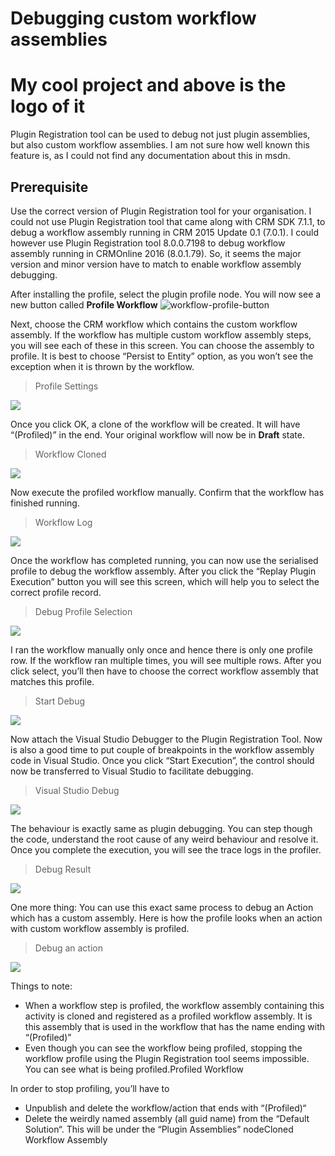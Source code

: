 # Debugging custom workflow assemblies


# My cool project and above is the logo of it

Plugin Registration tool can be used to debug not just plugin assemblies, but also custom workflow assemblies. I am not sure how well known this feature is, as I could not find any documentation about this in msdn.

## Prerequisite

Use the correct version of Plugin Registration tool for your organisation. I could not use Plugin Registration tool that came along with CRM SDK 7.1.1, to debug a workflow assembly running in CRM 2015 Update 0.1 (7.0.1). I could however use Plugin Registration tool 8.0.0.7198 to debug workflow assembly running in CRMOnline 2016 (8.0.1.79). So, it seems the major version and minor version have to match to enable workflow assembly debugging.

After installing the profile, select the plugin profile node. You will now see a new button called **Profile Workflow**
<img src="/Images/workflow-profile-button.png" alt="workflow-profile-button"/>

Next, choose the CRM workflow which contains the custom workflow assembly. If the workflow has multiple custom workflow assembly steps, you will see each of these in this screen. You can choose the assembly to profile. It is best to choose “Persist to Entity” option, as you won’t see the exception when it is thrown by the workflow.

> Profile Settings
<img src="/Images/profile-settings.png">
 

Once you click OK, a clone of the workflow will be created. It will have “(Profiled)” in the end. Your original workflow will now be in **Draft** state.

> Workflow Cloned
<img src="/Images/workflow-cloned1.png">


Now execute the profiled workflow manually. Confirm that the workflow has finished running.

> Workflow Log
<img src="/Images/workflow-log.png">

Once the workflow has completed running, you can now use the serialised profile to debug the workflow assembly. After you click the “Replay Plugin Execution” button you will see this screen, which will help you to select the correct profile record.

> Debug Profile Selection
<img src="/Images/debug-profile-selection.png">

I ran the workflow manually only once and hence there is only one profile row. If the workflow ran multiple times, you will see multiple rows. After you click select, you’ll then have to choose the correct workflow assembly that matches this profile.

> Start Debug
<img src="/Images/start-debug.png">

Now attach the Visual Studio Debugger to the Plugin Registration Tool. Now is also a good time to put couple of breakpoints in the workflow assembly code in Visual Studio. Once you click “Start Execution”, the control should now be transferred to Visual Studio to facilitate debugging.

> Visual Studio Debug
<img src="/Images/visual-studio-debug.png">

The behaviour is exactly same as plugin debugging. You can step though the code, understand the root cause of any weird behaviour and resolve it. Once you complete the execution, you will see the trace logs in the profiler.

> Debug Result
<img src="/Images/debug-result.png">

One more thing: You can use this exact same process to debug an Action which has a custom assembly. Here is how the profile looks when an action with custom workflow assembly is profiled.

> Debug an action
<img src="/Images/debug-an-action.png">

Things to note:
- When a workflow step is profiled, the workflow assembly containing this activity is cloned and registered as a profiled workflow assembly. It is this assembly that is used in the workflow that has the name ending with “(Profiled)”
- Even though you can see the workflow being profiled, stopping the workflow profile using the Plugin Registration tool seems impossible. You can see what is being profiled.Profiled Workflow

In order to stop profiling, you’ll have to
- Unpublish and delete the workflow/action that ends with “(Profiled)“
- Delete the weirdly named assembly (all guid name) from the “Default Solution“. This will be under the “Plugin Assemblies” nodeCloned Workflow Assembly

